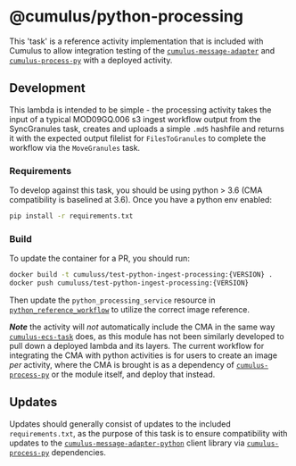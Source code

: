 # @cumulus/python-processing

[`python_processing_workflow`]: https://github.com/nasa/cumulus/blob/master/example/cumulus-tf/python_processing_workflow.tf
[`cumulus-process-py`]: https://github.com/nasa/cumulus-process-py

This 'task' is a reference activity implementation that is included with Cumulus to allow integration testing of the [`cumulus-message-adapter`](https://github.com/nasa/cumulus-message-adapter) and [`cumulus-process-py`] with a deployed activity.

## Development

This lambda is intended to be simple - the processing activity takes the input of a typical MOD09GQ.006 s3 ingest workflow output from the SyncGranules task, creates and uploads a simple `.md5` hashfile and returns it with the expected output filelist for `FilesToGranules` to complete the workflow via the `MoveGranules` task.

### Requirements

To develop against this task, you should be using python > 3.6 (CMA compatibility is baselined at 3.6).    Once you have a python env enabled:

```bash
pip install -r requirements.txt
```

### Build

To update the container for a PR, you should run:

```bash
docker build -t cumuluss/test-python-ingest-processing:{VERSION} .
docker push cumuluss/test-python-ingest-processing:{VERSION}
```

Then update the `python_processing_service` resource in [`python_reference_workflow`](https://github.com/nasa/cumulus/blob/master/example/cumulus-tf/python_reference_workflow.tf) to utilize the correct image reference.

***Note*** the activity will *not* automatically include the CMA in the same way [`cumulus-ecs-task`](https://github.com/nasa/cumulus-ecs-task) does, as this module has not been similarly developed to pull down a deployed lambda and its layers. The current workflow for integrating the CMA with python activities is for users to create an image *per* activity, where the CMA is brought is as a dependency of [`cumulus-process-py`] or the module itself, and deploy that instead.

## Updates

Updates should generally consist of updates to the included `requirements.txt`, as the purpose of this task is to ensure compatibility with updates to the [`cumulus-message-adapter-python`](https://github.com/nasa/cumulus-message-adapter-python) client library via [`cumulus-process-py`] dependencies.
